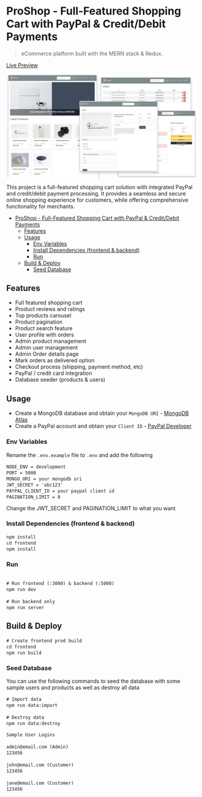 # ProShop - Full-Featured Shopping Cart with PayPal & Credit/Debit Payments

> eCommerce platform built with the MERN stack & Redux.
> 
[Live Preview](https://proshopdemo.dev)

<img src="./frontend/public/images/screens.png">

This project is a full-featured shopping cart solution with integrated PayPal and credit/debit payment processing. It provides a seamless and secure online shopping experience for customers, while offering comprehensive functionality for merchants.


<!-- toc -->

- [ProShop - Full-Featured Shopping Cart with PayPal \& Credit/Debit Payments](#proshop---full-featured-shopping-cart-with-paypal--creditdebit-payments)
  - [Features](#features)
  - [Usage](#usage)
    - [Env Variables](#env-variables)
    - [Install Dependencies (frontend \& backend)](#install-dependencies-frontend--backend)
    - [Run](#run)
  - [Build \& Deploy](#build--deploy)
    - [Seed Database](#seed-database)
<!-- tocstop -->

## Features

- Full featured shopping cart
- Product reviews and ratings
- Top products carousel
- Product pagination
- Product search feature
- User profile with orders
- Admin product management
- Admin user management
- Admin Order details page
- Mark orders as delivered option
- Checkout process (shipping, payment method, etc)
- PayPal / credit card integration
- Database seeder (products & users)

## Usage

- Create a MongoDB database and obtain your `MongoDB URI` - [MongoDB Atlas](https://www.mongodb.com/cloud/atlas/register)
- Create a PayPal account and obtain your `Client ID` - [PayPal Developer](https://developer.paypal.com/)

### Env Variables

Rename the `.env.example` file to `.env` and add the following

```
NODE_ENV = development
PORT = 5000
MONGO_URI = your mongodb uri
JWT_SECRET = 'abc123'
PAYPAL_CLIENT_ID = your paypal client id
PAGINATION_LIMIT = 8
```

Change the JWT_SECRET and PAGINATION_LIMIT to what you want

### Install Dependencies (frontend & backend)

```
npm install
cd frontend
npm install
```

### Run

```

# Run frontend (:3000) & backend (:5000)
npm run dev

# Run backend only
npm run server
```

## Build & Deploy

```
# Create frontend prod build
cd frontend
npm run build
```

### Seed Database

You can use the following commands to seed the database with some sample users and products as well as destroy all data

```
# Import data
npm run data:import

# Destroy data
npm run data:destroy
```

```
Sample User Logins

admin@email.com (Admin)
123456

john@email.com (Customer)
123456

jane@email.com (Customer)
123456
```
